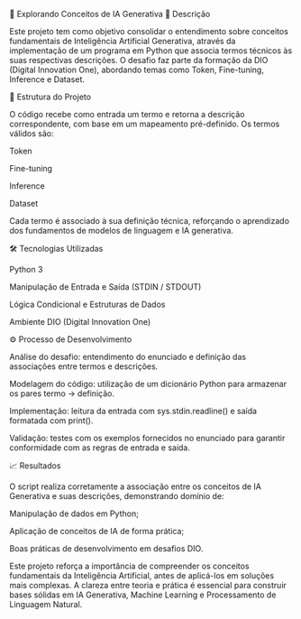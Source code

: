 🧠 Explorando Conceitos de IA Generativa
📘 Descrição

Este projeto tem como objetivo consolidar o entendimento sobre conceitos fundamentais de Inteligência Artificial Generativa, através da implementação de um programa em Python que associa termos técnicos às suas respectivas descrições.
O desafio faz parte da formação da DIO (Digital Innovation One), abordando temas como Token, Fine-tuning, Inference e Dataset.

🧩 Estrutura do Projeto

O código recebe como entrada um termo e retorna a descrição correspondente, com base em um mapeamento pré-definido.
Os termos válidos são:

Token

Fine-tuning

Inference

Dataset

Cada termo é associado à sua definição técnica, reforçando o aprendizado dos fundamentos de modelos de linguagem e IA generativa.

🛠️ Tecnologias Utilizadas

Python 3

Manipulação de Entrada e Saída (STDIN / STDOUT)

Lógica Condicional e Estruturas de Dados

Ambiente DIO (Digital Innovation One)

⚙️ Processo de Desenvolvimento

Análise do desafio: entendimento do enunciado e definição das associações entre termos e descrições.

Modelagem do código: utilização de um dicionário Python para armazenar os pares termo → definição.

Implementação: leitura da entrada com sys.stdin.readline() e saída formatada com print().

Validação: testes com os exemplos fornecidos no enunciado para garantir conformidade com as regras de entrada e saída.

📈 Resultados

O script realiza corretamente a associação entre os conceitos de IA Generativa e suas descrições, demonstrando domínio de:

Manipulação de dados em Python;

Aplicação de conceitos de IA de forma prática;

Boas práticas de desenvolvimento em desafios DIO.


Este projeto reforça a importância de compreender os conceitos fundamentais da Inteligência Artificial, antes de aplicá-los em soluções mais complexas.
A clareza entre teoria e prática é essencial para construir bases sólidas em IA Generativa, Machine Learning e Processamento de Linguagem Natural.
